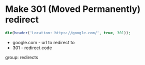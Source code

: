 # Make 301 (Moved Permanently) redirect

```php
die(header('Location: https://google.com/', true, 301));
```

- google.com - url to redirect to
- 301 - redirect code

group: redirects

